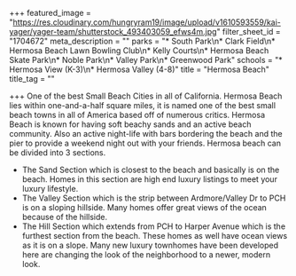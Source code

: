 +++
featured_image = "https://res.cloudinary.com/hungryram19/image/upload/v1610593559/kai-yager/yager-team/shutterstock_493403059_efws4m.jpg"
filter_sheet_id = "1704672"
meta_description = ""
parks = "* South Park\n* Clark Field\n* Hermosa Beach Lawn Bowling Club\n* Kelly Courts\n* Hermosa Beach Skate Park\n* Noble Park\n* Valley Park\n* Greenwood Park"
schools = "* Hermosa View (K-3)\n* Hermosa Valley (4-8)"
title = "Hermosa Beach"
title_tag = ""

+++
One of the best Small Beach Cities in all of California. Hermosa Beach lies within one-and-a-half square miles, it is named one of the best small beach towns in all of America based off of numerous critics. Hermosa Beach is known for having soft beachy sands and an active beach community. Also an active night-life with bars bordering the beach and the pier to provide a weekend night out with your friends. Hermosa beach can be divided into 3 sections.

* The Sand Section which is closest to the beach and basically is on the beach. Homes in this section are high end luxury listings to meet your luxury lifestyle.
* The Valley Section which is the strip between Ardmore/Valley Dr to PCH is on a sloping hillside. Many homes offer great views of the ocean because of the hillside.
* The Hill Section which extends from PCH to Harper Avenue which is the furthest section from the beach. These homes as well have ocean views as it is on a slope. Many new luxury townhomes have been developed here are changing the look of the neighborhood to a newer, modern look.